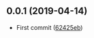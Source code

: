 ## 0.0.1 (2019-04-14)


* First commit ([62425eb](https://github.com/EndyKaufman/schematics-readme/commit/62425eb))



